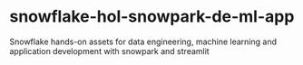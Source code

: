 # snowflake-hol-snowpark-de-ml-app
Snowflake hands-on assets for data engineering, machine learning and application development with snowpark and streamlit
